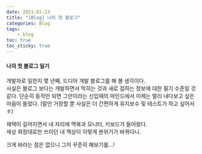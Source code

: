 ```yaml
---
date: 2021-01-23
title: "[Blog] 나의 첫 블로그"
categories: Blog
tags:
    - blog
toc: true
toc_sticky: true
---
```

#### 나의 첫 블로그 일기

개발자로 일한지 몇 년째, 드디어 개발 블로그를 해 볼 생각이다.  
사실은 블로그 보다는 개발하면서 막히는 것과 새로 접하는 정보에 대한 필기 수준일 것 같다.
단순히 동작만 되면 그만이라는 신입때의 마인드에서 이제는 멀리 내다보고 싶은 마음이 들었다. (말만 거창할 뿐 사실은 더 간편하게 유지보수 및 테스트가 하고 싶어서ㅎ)

재택이 길어지면서 내 자리에 맥북과 모니터, 키보드가 들어왔다.  
세상 화장대로만 쓰이던 내 책상이 이렇게 분위기가 바뀌다니.

크게 바라는 점은 없으니 그저 꾸준히 해보기를...!
